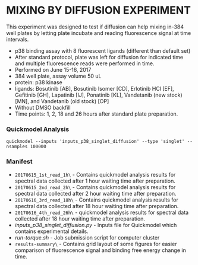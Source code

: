 # MIXING BY DIFFUSION EXPERIMENT

This experiment was designed to test if diffusion can help mixing in-384 well plates by letting plate incubate and reading fluorescence signal at time intervals.
 * p38 binding assay with 8 fluorescent ligands (different than default set)
 * After standard protocol, plate was left for diffusion for indicated time and multiple fluorescence reads were performed in time.
 * Performed on June 15-16, 2017
 * 384 well plate, assay volume 50 uL
 * protein: p38 kinase
 * ligands: Bosutinib [AB], Bosutinib Isomer [CD], Erlotinib HCl [EF], Gefitinib [GH], Lapatinib [IJ], Ponatinib [KL], Vandetanib (new stock) [MN], and Vandetanib (old stock) [OP]
 * Without DMSO backfill
 * Time points: 1, 2, 18 and 26 hours after standard plate preparation.

### Quickmodel Analysis
```
quickmodel --inputs 'inputs_p38_singlet_diffusion' --type 'singlet' --nsamples 100000
```

### Manifest
- `20170615_1st_read_1h\` - Contains quickmodel analysis results for spectral data collected after 1 hour waiting time after preparation.
- `20170615_2nd_read_2h\` - Contains quickmodel analysis results for spectral data collected after 2 hour waiting time after preparation.
- `20170616_3rd_read_18h\` - Contains quickmodel analysis results for spectral data collected after 18 hour waiting time after preparation.
- `20170616_4th_read_26h\` - quickmodel analysis results for spectral data collected after 18 hour waiting time after preparation.    
- *inputs_p38_singlet_diffusion.py* - Inputs file for Quickmodel which contains experimental details.
- *run-torque.sh* - Job submission script for computer cluster
- `results-summary\` - Contains grid layout of some figures for easier comparison of fluorescence signal and binding free energy change in time.
